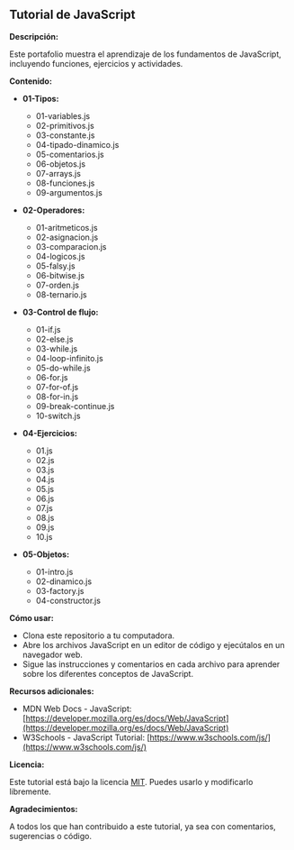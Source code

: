 ## Tutorial de JavaScript

**Descripción:**

Este portafolio muestra el aprendizaje de los fundamentos de JavaScript, incluyendo funciones, ejercicios y actividades.

**Contenido:**

* **01-Tipos:**
    * 01-variables.js
    * 02-primitivos.js
    * 03-constante.js
    * 04-tipado-dinamico.js
    * 05-comentarios.js
    * 06-objetos.js
    * 07-arrays.js
    * 08-funciones.js
    * 09-argumentos.js

* **02-Operadores:**
    * 01-aritmeticos.js
    * 02-asignacion.js
    * 03-comparacion.js
    * 04-logicos.js
    * 05-falsy.js
    * 06-bitwise.js
    * 07-orden.js
    * 08-ternario.js

* **03-Control de flujo:**
    * 01-if.js
    * 02-else.js
    * 03-while.js
    * 04-loop-infinito.js
    * 05-do-while.js
    * 06-for.js
    * 07-for-of.js
    * 08-for-in.js
    * 09-break-continue.js
    * 10-switch.js

* **04-Ejercicios:**
    * 01.js
    * 02.js
    * 03.js
    * 04.js
    * 05.js
    * 06.js
    * 07.js
    * 08.js
    * 09.js
    * 10.js

* **05-Objetos:**
    * 01-intro.js
    * 02-dinamico.js
    * 03-factory.js
    * 04-constructor.js

**Cómo usar:**

* Clona este repositorio a tu computadora.
* Abre los archivos JavaScript en un editor de código y ejecútalos en un navegador web.
* Sigue las instrucciones y comentarios en cada archivo para aprender sobre los diferentes conceptos de JavaScript.

**Recursos adicionales:**

* MDN Web Docs - JavaScript: [https://developer.mozilla.org/es/docs/Web/JavaScript](https://developer.mozilla.org/es/docs/Web/JavaScript)
* W3Schools - JavaScript Tutorial: [https://www.w3schools.com/js/](https://www.w3schools.com/js/)

**Licencia:**

Este tutorial está bajo la licencia [MIT](). Puedes usarlo y modificarlo libremente.

**Agradecimientos:**

A todos los que han contribuido a este tutorial, ya sea con comentarios, sugerencias o código.
